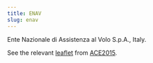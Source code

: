 ```yaml
---
title: ENAV
slug: enav
---
```


Ente Nazionale di Assistenza al Volo S.p.A., Italy.

See the relevant [leaflet][leaf] from [ACE2015].

[leaf]: ../ENAV_Italy_ACE_2015.pdf "ACE 2015 Benchmarking Report Factsheet: ENAV"

[ACE2015]: http://www.eurocontrol.int/publications/atm-cost-effectiveness-ace-2015-benchmarking-report-2016-2020-outlook "ACE 2015 Benchmarking Report"
